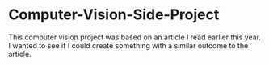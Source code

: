 # Computer-Vision-Side-Project
This computer vision project was based on an article I read earlier this year. I wanted to see if I could create something with a similar outcome to the article.
